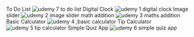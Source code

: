 To Do List 
![udemy 7  to do list ](https://github.com/user-attachments/assets/14c0fa43-4799-4f38-97f2-f9df83063fca)
Digital Clock 
![udemy 1 digital clock ](https://github.com/user-attachments/assets/08777733-b7a7-4a47-b8bb-22fbbf6d915c)
Image slider
![udemy 2 image slider ](https://github.com/user-attachments/assets/b3300607-17d5-40f0-8fca-34571c5594e2)
math addition
![udemy 3 maths addition ](https://github.com/user-attachments/assets/6b7c5a8d-c69f-4477-8def-3e6e452bd879)
Basic Calculator
![udemy 4 ,basic calculator ](https://github.com/user-attachments/assets/7fadad60-f87a-4208-864e-b5ed94b1d6d8)
Tip Calculator
![udemy 5 tip calculator ](https://github.com/user-attachments/assets/f77a8509-47e8-4acc-9459-9cf76a4b2103)
Simple Quiz App
![udemy 6 simple quiz app](https://github.com/user-attachments/assets/dc24ca37-1367-464d-8720-bfa746814741)



